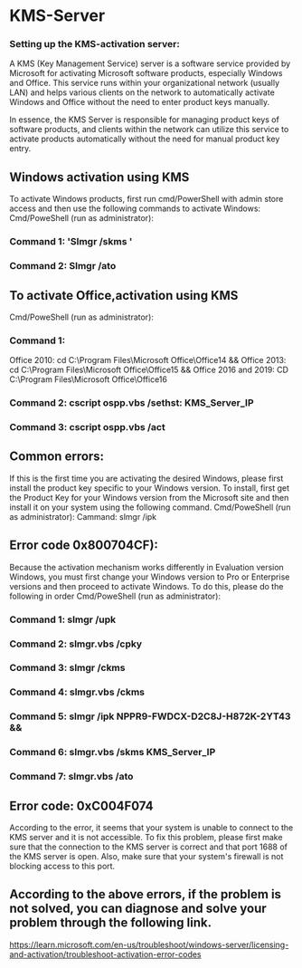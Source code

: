 # KMS-Server
### Setting up the KMS-activation server:
A KMS (Key Management Service) server is a software service provided by Microsoft for activating Microsoft software products, especially Windows and Office. This service runs within your organizational network (usually LAN) and helps various clients on the network to automatically activate Windows and Office without the need to enter product keys manually.

In essence, the KMS Server is responsible for managing product keys of software products, and clients within the network can utilize this service to activate products automatically without the need for manual product key entry.


## Windows activation using KMS
To activate Windows products, first run cmd/PowerShell with admin store access and then use the following commands to activate Windows:
Cmd/PoweShell (run as administrator):
### Command 1: 'Slmgr /skms <KMS-Server-IP>'
### Command 2: Slmgr /ato
## To activate Office,activation using KMS
Cmd/PoweShell (run as administrator):
### Command 1:
Office 2010: cd C:\Program Files\Microsoft Office\Office14 && Office 2013: cd C:\Program Files\Microsoft Office\Office15 && Office 2016 and 2019: CD C:\Program Files\Microsoft Office\Office16
### Command 2: cscript ospp.vbs /sethst: KMS_Server_IP
### Command 3: cscript ospp.vbs /act

## Common errors:
If this is the first time you are activating the desired Windows, please first install the product key specific to your Windows version. To install, first get the Product Key for your Windows version from the Microsoft site and then install it on your system using the following command.
Cmd/PoweShell (run as administrator):
Cammand: slmgr /ipk <Product-key>

## Error code 0x800704CF):
Because the activation mechanism works differently in Evaluation version Windows, you must first change your Windows version to Pro or Enterprise versions and then proceed to activate Windows. To do this, please do the following in order
Cmd/PoweShell (run as administrator):
### Command 1: slmgr /upk
### Command 2: slmgr.vbs /cpky
### Command 3: slmgr /ckms
### Command 4: slmgr.vbs /ckms
### Command 5: slmgr /ipk NPPR9-FWDCX-D2C8J-H872K-2YT43 &&  <Product-key>
### Command 6: slmgr.vbs /skms KMS_Server_IP
### Command 7: slmgr.vbs /ato


## Error code: 0xC004F074
According to the error, it seems that your system is unable to connect to the KMS server and it is not accessible. To fix this problem, please first make sure that the connection to the KMS server is correct and that port 1688 of the KMS server is open. Also, make sure that your system's firewall is not blocking access to this port.

## According to the above errors, if the problem is not solved, you can diagnose and solve your problem through the following link.
https://learn.microsoft.com/en-us/troubleshoot/windows-server/licensing-and-activation/troubleshoot-activation-error-codes
